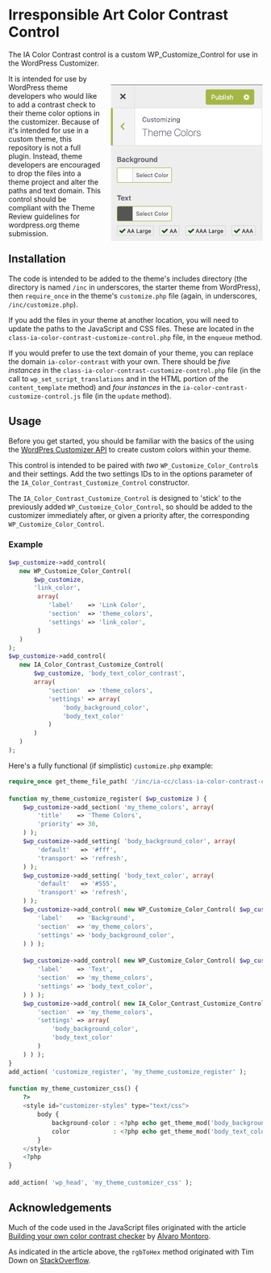 # Irresponsible Art Color Contrast Control
 The IA Color Contrast control is a custom WP_Customize_Control for use in the WordPress Customizer.
 <div style="float:right;max-width: 100%;height:auto; margin: 20px 0 20px 20px;">
    <img src="./ia-color-contrast-example.png" alt="WordPress Customizer with a working Color Contrast control." width="301" height="309"/>
 </div>
 It is intended for use by WordPress theme developers who would like to add a contrast check to their theme color options in
 the customizer. Because of it's intended for use in a custom theme, this repository is not a full plugin. Instead,
 theme developers are encouraged to drop the files into a theme project and alter the paths and text domain. This control 
 should be compliant with the Theme Review guidelines for wordpress.org theme submission. 
 
 
 ## Installation
 
 The code is intended to be added to the theme's includes directory (the directory is named `/inc` in underscores, the 
 starter theme from WordPress), then `require_once` in the theme's `customize.php` file (again, in underscores, `/inc/customize.php`).
 
 If you add the files in your theme at another location, you will need to update the paths to the JavaScript and CSS files. 
 These are located in the `class-ia-color-contrast-customize-control.php` file, in the `enqueue` method. 
 
 If you would prefer to use the text domain of your theme, you can replace the domain `ia-color-contrast` with your own. There
 should be *five instances* in the `class-ia-color-contrast-customize-control.php` file (in the call to 
 `wp_set_script_translations` and in the HTML portion of the `content_template` method) and
 *four instances* in the `ia-color-contrast-customize-control.js` file (in the `update` method).
 
 ## Usage
 
 Before you get started, you should be familiar with the basics of the using the 
 [WordPres Customizer API](https://developer.wordpress.org/themes/customize-api/)
 to create custom colors within your theme. 
 
 This control is intended to be paired with *two* `WP_Customize_Color_Control`s and their settings. Add the two settings IDs
 to in the options parameter of the `IA_Color_Contrast_Customize_Control` constructor. 
 
 The `IA_Color_Contrast_Customize_Control` is designed to 'stick' to the previously added `WP_Customize_Color_Control`, so should
 be added to the customizer immediately after, or given a priority after, the corresponding `WP_Customize_Color_Control`.
 
 ### Example
 ```php
$wp_customize->add_control( 
    new WP_Customize_Color_Control( 
        $wp_customize, 
        'link_color',
         array(
            'label'    => 'Link Color',
            'section'  => 'theme_colors',
            'settings' => 'link_color',
         )
    )
);
$wp_customize->add_control( 
    new IA_Color_Contrast_Customize_Control( 
        $wp_customize, 'body_text_color_contrast', 
        array(
            'section'  => 'theme_colors',
            'settings' => array(
                'body_background_color',
                'body_text_color'
            )
        ) 
    )
);
```

 
Here's a fully functional (if simplistic) `customize.php` example:
```php
require_once get_theme_file_path( '/inc/ia-cc/class-ia-color-contrast-customize-control.php' );

function my_theme_customize_register( $wp_customize ) {
    $wp_customize->add_section( 'my_theme_colors', array(
		'title'    => 'Theme Colors',
		'priority' => 30,
	) );
    $wp_customize->add_setting( 'body_background_color', array(
		'default'   => '#fff',
		'transport' => 'refresh',
	) );
	$wp_customize->add_setting( 'body_text_color', array(
		'default'   => '#555',
		'transport' => 'refresh',
	) );
    $wp_customize->add_control( new WP_Customize_Color_Control( $wp_customize, 'body_background_color', array(
		'label'    => 'Background',
		'section'  => 'my_theme_colors',
		'settings' => 'body_background_color',
	) ) );

	$wp_customize->add_control( new WP_Customize_Color_Control( $wp_customize, 'body_text_color', array(
		'label'    => 'Text',
		'section'  => 'my_theme_colors',
		'settings' => 'body_text_color',
	) ) );
	$wp_customize->add_control( new IA_Color_Contrast_Customize_Control( $wp_customize, 'body_color_contrast', array(
		'section'  => 'my_theme_colors',
		'settings' => array(
			'body_background_color',
			'body_text_color'
		)
	) ) );
}
add_action( 'customize_register', 'my_theme_customize_register' );

function my_theme_customizer_css() {
	?>
	<style id="customizer-styles" type="text/css">
		body {
			background-color : <?php echo get_theme_mod('body_background_color', '#fff'); ?>;
			color            : <?php echo get_theme_mod('body_text_color', '#555'); ?>;
		}
	</style>
	<?php
}

add_action( 'wp_head', 'my_theme_customizer_css' );
```
## Acknowledgements

Much of the code used in the JavaScript files originated with the article 
[Building your own color contrast checker](https://dev.to/alvaromontoro/building-your-own-color-contrast-checker-4j7o)
 by [Alvaro Montoro](https://twitter.com/alvaro_montoro).
 
 As indicated in the article above, the `rgbToHex` method originated with Tim Down on 
 [StackOverflow](https://stackoverflow.com/questions/5623838/rgb-to-hex-and-hex-to-rgb/5624139#5624139).
